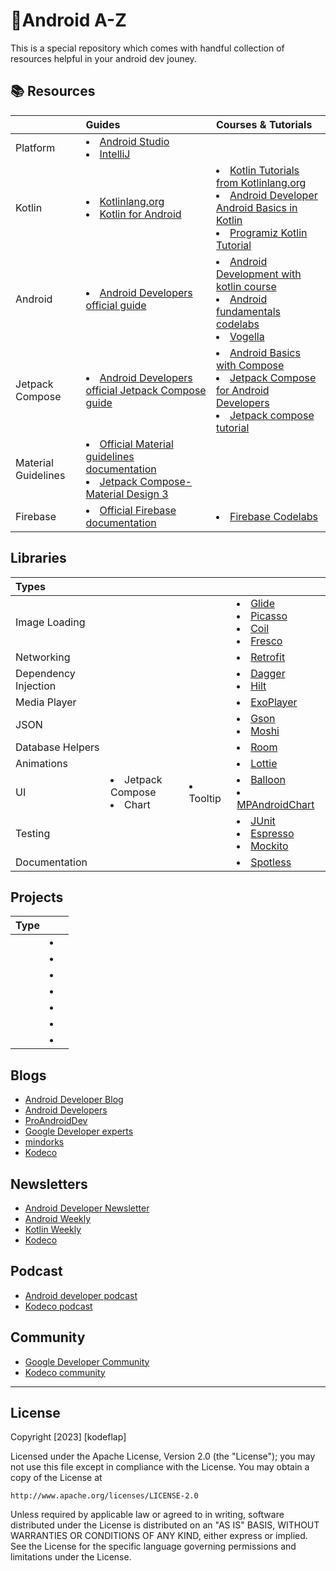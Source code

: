 # 📱Android A-Z

This is a special repository which comes with handful collection of resources helpful in your android dev jouney. 

## 📚 Resources


| |Guides|Courses & Tutorials|
|:----|:----|:----|
|Platform| <li>[Android Studio](https://developer.android.com/studio) <br> <li>[IntelliJ](https://www.jetbrains.com/idea/guide/)| |
|Kotlin| <li> [Kotlinlang.org](https://kotlinlang.org/) <br> <li> [Kotlin for Android](https://developer.android.com/kotlin/first)| <li> [Kotlin Tutorials from Kotlinlang.org](https://play.kotlinlang.org/byExample/01_introduction/01_Hello%20world) <br> <li> [ Android Developer Android Basics in Kotlin        ](https://developer.android.com/courses/android-basics-kotlin/course) <br> <li>[Programiz Kotlin Tutorial](https://www.programiz.com/kotlin-programming) |
| Android|<li>[Android Developers official guide](https://developer.android.com/guide)|  <li>[Android Development with kotlin course](https://developer.android.com/courses/android-development-with-kotlin/course?utm_source=dac&utm_medium=website&utm_campaign=edu) <br> <li>[Android fundamentals codelabs](https://developer.android.com/courses/fundamentals-training/toc-v2) <br> <li>[Vogella](https://www.vogella.com/tutorials/android.html)|
|Jetpack Compose|<li>[Android Developers official Jetpack Compose guide](https://developer.android.com/jetpack/compose/documentation)| <li> [Android Basics with Compose](https://developer.android.com/courses/android-basics-compose/course) <br> <li> [Jetpack Compose for Android Developers](https://developer.android.com/courses/jetpack-compose/course) <br> <li>[Jetpack compose tutorial](https://developer.android.com/jetpack/compose/tutorial)|
|Material Guidelines|<li>[Official Material guidelines documentation](https://m3.material.io/get-started) <br> <li>[Jetpack Compose- Material Design 3](https://m3.material.io/develop/android/jetpack-compose)| |
|Firebase|<li>[Official Firebase documentation](https://firebase.google.com/docs/guides)|<li>[Firebase Codelabs](https://firebase.google.com/codelabs/firebase-android?authuser=0&hl=en#0)|
    
## Libraries
    
|Types||||
|:--------------------|:---------------|:---------------|:------------------------|
|Image Loading | | |<li> [Glide](https://bumptech.github.io/glide/) <br><li> [Picasso](https://square.github.io/picasso/) <br><li> [Coil](https://coil-kt.github.io/coil/) <br> <li>[Fresco](https://frescolib.org/)|
|Networking | | |<li> [Retrofit](https://square.github.io/retrofit/)|
|Dependency Injection | | |<li> [Dagger](https://dagger.dev/)<br> <li> [Hilt](https://dagger.dev/hilt/)|
|Media Player | | |<li> [ExoPlayer](https://github.com/google/ExoPlayer)|
|JSON | | |<li> [Gson](https://github.com/google/gson) <br> <li> [Moshi](https://github.com/square/moshi)|
|Database Helpers | | |<li> [Room](https://developer.android.com/training/data-storage/room) |
|Animations | | |<li> [Lottie](https://lottiefiles.com/)|
|UI| <li> Jetpack Compose <br> <li> Chart| <li> Tooltip| <li>[Balloon](https://github.com/skydoves/Balloon) <br> <li>[MPAndroidChart](https://github.com/PhilJay/MPAndroidChart)|
|Testing | | |<li> [JUnit](https://junit.org/junit5/docs/current/user-guide/) <br> <li>[Espresso](https://developer.android.com/training/testing/espresso/index.html) <br> <li> [Mockito](https://site.mockito.org/)|
|Documentation | | |<li>[Spotless](https://github.com/diffplug/spotless)|


## Projects
|Type||
|:----|:----|
| | <li> |
|| <li> |
|| <li> |
|| <li> |
|| <li> |
|| <li> |
|| <li> |

## Blogs

- [Android Developer Blog](https://android-developers.googleblog.com/)
- [Android Developers](https://medium.com/androiddevelopers)
- [ProAndroidDev](https://proandroiddev.com/)
- [Google Developer experts](https://medium.com/google-developer-experts)
- [mindorks](https://blog.mindorks.com/)
- [Kodeco](https://www.kodeco.com/android/articles)

## Newsletters

- [Android Developer Newsletter](https://developer.android.com/newsletter)
- [Android Weekly](https://androidweekly.net/)
- [Kotlin Weekly](http://www.kotlinweekly.net/)
- [Kodeco](https://help.kodeco.com/how-can-i-sign-up-for-your-newsletter)

## Podcast

- [Android developer podcast](https://developer.android.com/podcasts)
- [Kodeco podcast](https://www.kodeco.com/podcast)

## Community

- [Google Developer Community](https://developers.google.com/community/gdg)
- [Kodeco community](https://www.kodeco.com/community)
    
---------------------------------------

## License

Copyright [2023] [kodeflap]

Licensed under the Apache License, Version 2.0 (the "License");
you may not use this file except in compliance with the License.
You may obtain a copy of the License at

    http://www.apache.org/licenses/LICENSE-2.0

Unless required by applicable law or agreed to in writing, software
distributed under the License is distributed on an "AS IS" BASIS,
WITHOUT WARRANTIES OR CONDITIONS OF ANY KIND, either express or implied.
See the License for the specific language governing permissions and
limitations under the License.
